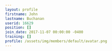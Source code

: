 ```yaml
---
layout: profile
firstname: John
lastname: Buchanan
userid: 16629
position: []
join_date: 2017-11-07 00:00:00 -0400
training: []
profile: /assets/img/members/default/avatar.png
---
```

